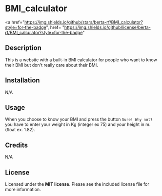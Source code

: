# BMI_calculator
<a href="https://img.shields.io/github/stars/berta-rf/BMI_calculator?style=for-the-badge", href=
"https://img.shields.io/github/license/berta-rf/BMI_calculator?style=for-the-badge" </a>

## Description

This is a website with a built-in BMI calculator for people who want to know their BMI but don't really care about their BMI.

## Installation

N/A

## Usage

When you choose to know your BMI and press the button `Sure! Why not?` you have to enter your weight in Kg (integer ex 75) and your height in m. (float ex. 1.82).

## Credits

N/A

## License

Licensed under the **MIT license**. Please see the included license file for more information.


